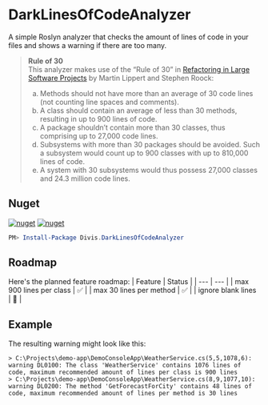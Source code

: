 # DarkLinesOfCodeAnalyzer

A simple Roslyn analyzer that checks the amount of lines of code in your files and shows a warning if there are too many.

> **Rule of 30**\
> This analyzer makes use of the “Rule of 30” in [Refactoring in Large Software Projects](https://www.amazon.com/Refactoring-Large-Software-Projects-Restructurings/dp/0470858923) by Martin Lippert and Stephen Roock:
> 
> <ol type="a">
>   <li>Methods should not have more than an average of 30 code lines (not counting line spaces and comments).</li>
>   <li>A class should contain an average of less than 30 methods, resulting in up to 900 lines of code.</li>
>   <li>A package shouldn’t contain more than 30 classes, thus comprising up to 27,000 code lines.</li>
>   <li>Subsystems with more than 30 packages should be avoided. Such a subsystem would count up to 900 classes with up to 810,000 lines of code.</li>
>   <li>A system with 30 subsystems would thus possess 27,000 classes and 24.3 million code lines.</li>
> </ol>

## Nuget

[![nuget](https://img.shields.io/nuget/v/Divis.DarkLinesOfCodeAnalyzer?label=Divis.DarkLinesOfCodeAnalyzer&color=black&logo=NuGet&style=flat-square)](https://www.nuget.org/packages/Divis.DarkLinesOfCodeAnalyzer) [![nuget](https://img.shields.io/nuget/dt/Divis.DarkLinesOfCodeAnalyzer?color=black&label=downloads&logo=NuGet&style=flat-square)](https://www.nuget.org/packages/Divis.DarkLinesOfCodeAnalyzer)
```powershell
PM> Install-Package Divis.DarkLinesOfCodeAnalyzer
```

## Roadmap

Here's the planned feature roadmap:
| Feature | Status |
| --- | --- |
| max 900 lines per class | ✅ |
| max 30 lines per method | ✅ |
| ignore blank lines | 🔲 |

## Example
The resulting warning might look like this:
```log
> C:\Projects\demo-app\DemoConsoleApp\WeatherService.cs(5,5,1078,6): warning DL0100: The class 'WeatherService' contains 1076 lines of code, maximum recommended amount of lines per class is 900 lines
> C:\Projects\demo-app\DemoConsoleApp\WeatherService.cs(8,9,1077,10): warning DL0200: The method 'GetForecastForCity' contains 48 lines of code, maximum recommended amount of lines per method is 30 lines
```
